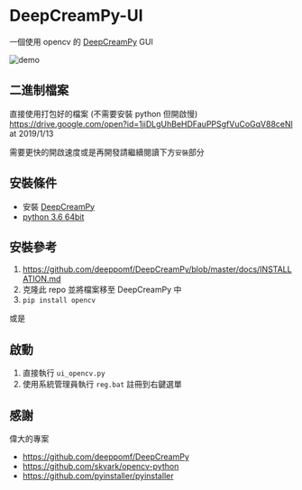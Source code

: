 # DeepCreamPy-UI
一個使用 opencv 的 [DeepCreamPy](https://github.com/deeppomf/DeepCreamPy) GUI

![demo](demo.gif)

## 二進制檔案
直接使用打包好的檔案 (不需要安裝 python 但開啟慢)  
https://drive.google.com/open?id=1jiDLgUhBeHDFauPPSgfVuCoGqV88ceNl at 2019/1/13

需要更快的開啟速度或是再開發請繼續閱讀下方`安裝`部分

## 安裝條件
* 安裝 [DeepCreamPy](https://github.com/deeppomf/DeepCreamPy)
* [python 3.6 64bit](https://www.python.org/downloads/)

## 安裝參考
1. https://github.com/deeppomf/DeepCreamPy/blob/master/docs/INSTALLATION.md
2. 克隆此 repo 並將檔案移至 DeepCreamPy 中
3. `pip install opencv`

或是

## 啟動
1. 直接執行 `ui_opencv.py`
2. 使用系統管理員執行 `reg.bat` 註冊到右鍵選單

## 感謝
偉大的專案
* https://github.com/deeppomf/DeepCreamPy
* https://github.com/skvark/opencv-python
* https://github.com/pyinstaller/pyinstaller
